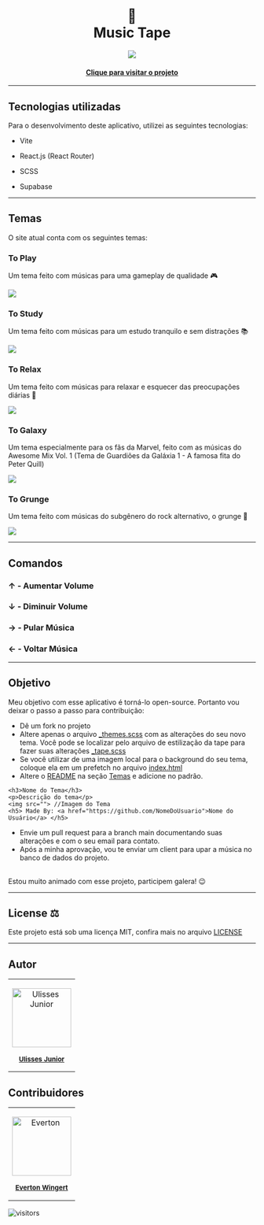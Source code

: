 ﻿<h1 align="center">
📼<br>Music Tape
</h1>

<p align="center">
<img src="https://github.com/UlissesJunior/MusicTape/blob/main/src/assets/img/readme/home.png">
<p>

<h4 align="center"><a href="https://musictape.vercel.app/">Clique para visitar o projeto</a></h4>

---

<h2>Tecnologias utilizadas</h2>

Para o desenvolvimento deste aplicativo, utilizei as seguintes tecnologias:

- Vite

- React.js (React Router)

- SCSS

- Supabase

---

<h2 id="temas" >Temas</h2>

O site atual conta com os seguintes temas:

<h3>To Play</h3>
<p>Um tema feito com músicas para uma gameplay de qualidade  🎮 </p>
<img src="https://github.com/UlissesJunior/MusicTape/raw/main/src/assets/img/readme/toplay.png">

<h3>To Study</h3>
<p>Um tema feito com músicas para um estudo tranquilo e sem distrações 📚 </p>
<img src="https://github.com/UlissesJunior/MusicTape/raw/main/src/assets/img/readme/tostudy.png">

<h3>To Relax</h3>
<p>Um tema feito com músicas para relaxar e esquecer das preocupações diárias 🍃</p>
<img src="https://github.com/UlissesJunior/MusicTape/raw/main/src/assets/img/readme/torelax.png">

<h3>To Galaxy</h3>
<p>Um tema especialmente para os fãs da Marvel, feito com as músicas do Awesome Mix Vol. 1 (Tema de Guardiões da Galáxia 1 - A famosa fita do Peter Quill)</p>
<img src="https://github.com/UlissesJunior/MusicTape/raw/main/src/assets/img/readme/togalaxy.png">

<h3>To Grunge</h3>
<p>Um tema feito com músicas do subgênero do rock alternativo, o grunge 🎸 </p>
<img src="https://github.com/UlissesJunior/MusicTape/raw/main/src/assets/img/readme/togrunge.png">

---

<h2>Comandos</h2>

<h3>↑ - Aumentar Volume</h3>  
<h3>↓ - Diminuir Volume</h3>
<h3>→ - Pular Música</h3> 
<h3>← - Voltar Música</h3> 

---

<h2>Objetivo</h2>

Meu objetivo com esse aplicativo é torná-lo open-source. Portanto vou deixar o passo a passo para contribuição:
<br/>

- Dê um fork no projeto
- Altere apenas o arquivo <a href="https://github.com/UlissesJunior/MusicTape/blob/main/src/assets/styles/_themes.scss">_themes.scss</a> com as alterações do seu novo tema. Você pode se localizar pelo arquivo de estilização da tape para fazer suas alterações <a href="https://github.com/UlissesJunior/MusicTape/blob/main/src/assets/styles/_tape.scss">_tape.scss</a> 
- Se você utilizar de uma imagem local para o background do seu tema, coloque ela em um prefetch no arquivo <a href="https://github.com/UlissesJunior/MusicTape/blob/main/index.html">index.html</a> 
- Altere o <a href="https://github.com/UlissesJunior/MusicTape/blob/main/README.md">README</a> na seção  <a href="#temas">Temas</a> e adicione no padrão.

```
<h3>Nome do Tema</h3>
<p>Descrição do tema</p>
<img src=""> //Imagem do Tema
<h5> Made By: <a href="https://github.com/NomeDoUsuario">Nome do Usuário</a> </h5>
```

- Envie um pull request para a branch main documentando suas alterações e com o seu email para contato. 
- Após a minha aprovação, vou te enviar um client para upar a música no banco de dados do projeto.

<br/>Estou muito animado com esse projeto, participem galera! 😉

---

<h2>License ⚖️</h2>

Este projeto está sob uma licença MIT, confira mais no arquivo <a href="https://github.com/UlissesJunior/MusicTape/blob/main/LICENSE">LICENSE</a>

---

<h2>Autor</h2>

<table>

<tr>

<td align="center">

<a href="https://github.com/UlissesJunior">

<img src="https://avatars.githubusercontent.com/u/80963163?v=4" width="120px;" alt="Ulisses Junior"/><br>

<sub>

<b>Ulisses Junior</b>

</sub>

</a>

</td>

</tr>

</table>

<h2>Contribuidores</h2>

<table>

<tr>

<td align="center">

<a href="https://github.com/EvertonWingert">

<img src="https://avatars.githubusercontent.com/u/54149497?v=4" width="120px;" alt="Everton"/><br>

<sub>

<b>Everton Wingert</b>

</sub>

</a>

</td>

</tr>

</table>

![visitors](https://visitor-badge.glitch.me/badge?page_id=UlissesJunior/MusicTape&right_color=red)
